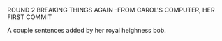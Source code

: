 ROUND 2 BREAKING THINGS AGAIN -FROM CAROL'S COMPUTER, HER FIRST COMMIT

A couple sentences added by her royal heighness bob.